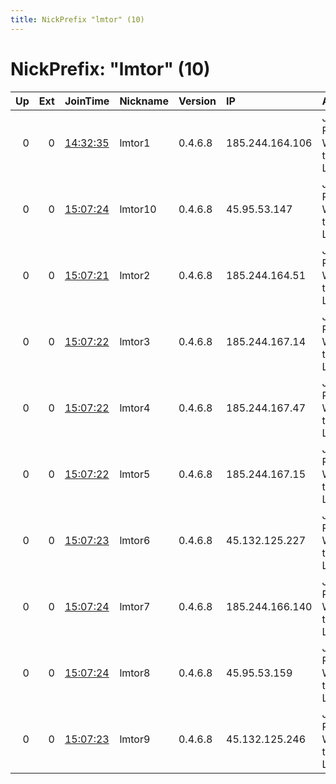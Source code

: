 ```yaml
---
title: NickPrefix "lmtor" (10)
---
```


# NickPrefix: "lmtor" (10)

|   Up |   Ext | JoinTime                                                                                              | Nickname   | Version   | IP              | AS                                       | CC   |   ORp |   Dirp | OS    | Contact                |   eFamMembers |
|-----:|------:|:------------------------------------------------------------------------------------------------------|:-----------|:----------|:----------------|:-----------------------------------------|:-----|------:|-------:|:------|:-----------------------|--------------:|
|    0 |     0 | [14:32:35](https://nusenu.github.io/OrNetStats/w/relay/E1824154E170462796F02333E5914D7D3C270D7C.html) | lmtor1     | 0.4.6.8   | 185.244.164.106 | Jan Philipp Waldecker trading as LUMASER | de   |  6080 |      0 | Linux | nomail@notexisting.net |             1 |
|    0 |     0 | [15:07:24](https://nusenu.github.io/OrNetStats/w/relay/C573FB76121CA8D8A2FF6737386583E5ADA8F5B8.html) | lmtor10    | 0.4.6.8   | 45.95.53.147    | Jan Philipp Waldecker trading as LUMASER | de   |  6080 |      0 | Linux | nomail@notexisting.net |             1 |
|    0 |     0 | [15:07:21](https://nusenu.github.io/OrNetStats/w/relay/17DB9140304F8CA5394100CBBA5EAC89557DE086.html) | lmtor2     | 0.4.6.8   | 185.244.164.51  | Jan Philipp Waldecker trading as LUMASER | de   |  6080 |      0 | Linux | nomail@notexisting.net |             1 |
|    0 |     0 | [15:07:22](https://nusenu.github.io/OrNetStats/w/relay/13FAA909857CC07B2C80435E72DAE4C631AEEB53.html) | lmtor3     | 0.4.6.8   | 185.244.167.14  | Jan Philipp Waldecker trading as LUMASER | de   |  6080 |      0 | Linux | nomail@notexisting.net |             1 |
|    0 |     0 | [15:07:22](https://nusenu.github.io/OrNetStats/w/relay/C48F7051E1FCA459C982F52F629844431384B028.html) | lmtor4     | 0.4.6.8   | 185.244.167.47  | Jan Philipp Waldecker trading as LUMASER | de   |  6080 |      0 | Linux | nomail@notexisting.net |             1 |
|    0 |     0 | [15:07:22](https://nusenu.github.io/OrNetStats/w/relay/A093F8B6417975A4F4C7AD10EE1234D0E745CF72.html) | lmtor5     | 0.4.6.8   | 185.244.167.15  | Jan Philipp Waldecker trading as LUMASER | de   |  6080 |      0 | Linux | nomail@notexisting.net |             1 |
|    0 |     0 | [15:07:23](https://nusenu.github.io/OrNetStats/w/relay/FB598F5D346D0162A75A928B225D40752FF67BBE.html) | lmtor6     | 0.4.6.8   | 45.132.125.227  | Jan Philipp Waldecker trading as LUMASER | de   |  6080 |      0 | Linux | nomail@notexisting.net |             1 |
|    0 |     0 | [15:07:24](https://nusenu.github.io/OrNetStats/w/relay/66C5699751A3D3D791C92377ACBA6C5BD73103B9.html) | lmtor7     | 0.4.6.8   | 185.244.166.140 | Jan Philipp Waldecker trading as LUMASER | de   |  6080 |      0 | Linux | nomail@notexisting.net |             1 |
|    0 |     0 | [15:07:24](https://nusenu.github.io/OrNetStats/w/relay/64AA93E756261D1048A3989C42DA557F0C19296B.html) | lmtor8     | 0.4.6.8   | 45.95.53.159    | Jan Philipp Waldecker trading as LUMASER | de   |  6080 |      0 | Linux | nomail@notexisting.net |             1 |
|    0 |     0 | [15:07:23](https://nusenu.github.io/OrNetStats/w/relay/FABA05CFA20A6C28D4E865E1ADDB4B9279DA6CA9.html) | lmtor9     | 0.4.6.8   | 45.132.125.246  | Jan Philipp Waldecker trading as LUMASER | de   |  6080 |      0 | Linux | nomail@notexisting.net |             1 |
